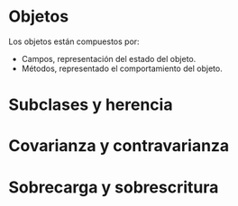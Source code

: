 # Objetos
Los objetos están compuestos por:
- Campos, representación del estado del objeto.
- Métodos, representado el comportamiento del objeto.

# Subclases y herencia
# Covarianza y contravarianza
# Sobrecarga y sobrescritura
